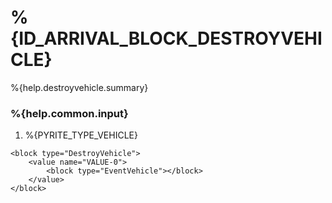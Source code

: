 # %{ID_ARRIVAL_BLOCK_DESTROYVEHICLE}

%{help.destroyvehicle.summary}

### %{help.common.input}

1. %{PYRITE_TYPE_VEHICLE}

```
<block type="DestroyVehicle">
    <value name="VALUE-0">
        <block type="EventVehicle"></block>
    </value>
</block>
```